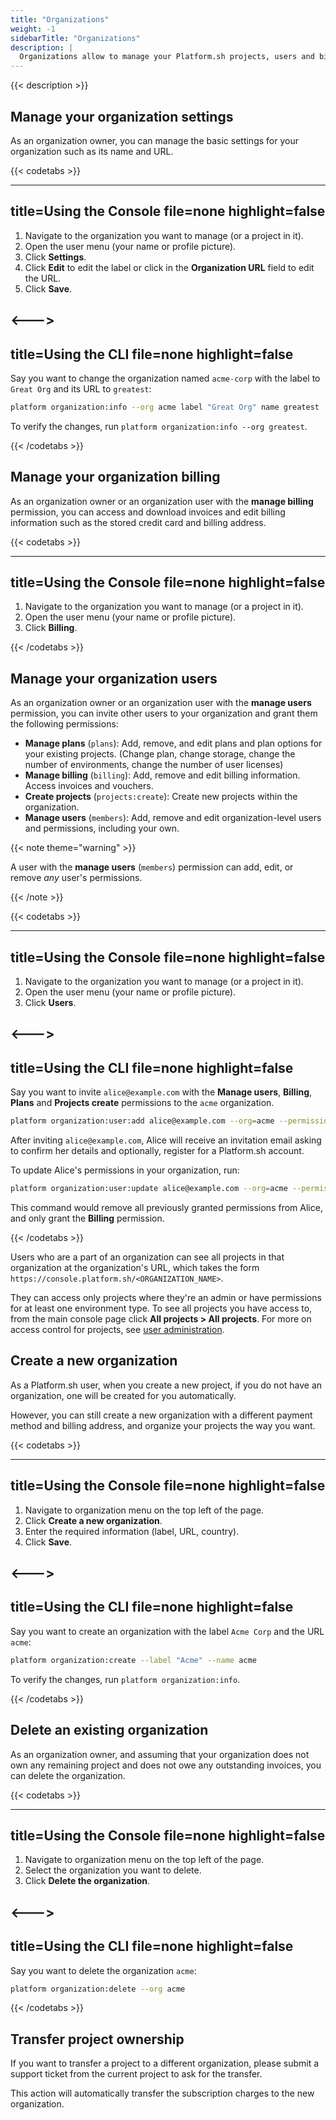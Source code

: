 ```yaml
---
title: "Organizations"
weight: -1
sidebarTitle: "Organizations"
description: |
  Organizations allow to manage your Platform.sh projects, users and billing.
---
```


{{< description >}}

## Manage your organization settings

As an organization owner, you can manage the basic settings for your organization such as its name and URL.

{{< codetabs >}}

---
title=Using the Console
file=none
highlight=false
---

1. Navigate to the organization you want to manage (or a project in it).
1. Open the user menu (your name or profile picture).
1. Click **Settings**.
1. Click **Edit** to edit the label or click in the **Organization URL** field to edit the URL.
1. Click **Save**.

<--->
---
title=Using the CLI
file=none
highlight=false
---

Say you want to change the organization named `acme-corp` with the label to `Great Org` and its URL to `greatest`:

```bash
platform organization:info --org acme label "Great Org" name greatest
```

To verify the changes, run `platform organization:info --org greatest`.

{{< /codetabs >}}

## Manage your organization billing

As an organization owner or an organization user with the **manage billing** permission,
you can access and download invoices and edit billing information such as the stored credit card and billing address.

{{< codetabs >}}

---
title=Using the Console
file=none
highlight=false
---

1. Navigate to the organization you want to manage (or a project in it).
1. Open the user menu (your name or profile picture).
1. Click **Billing**.

{{< /codetabs >}}

## Manage your organization users

As an organization owner or an organization user with the **manage users** permission,
you can invite other users to your organization and grant them the following permissions:

* **Manage plans** (`plans`):
  Add, remove, and edit plans and plan options for your existing projects.
  (Change plan, change storage, change the number of environments, change the number of user licenses)
* **Manage billing** (`billing`):
  Add, remove and edit billing information.
  Access invoices and vouchers.
* **Create projects** (`projects:create`):
  Create new projects within the organization.
* **Manage users** (`members`):
  Add, remove and edit organization-level users and permissions, including your own.

{{< note theme="warning" >}}

A user with the **manage users** (`members`) permission can add, edit, or remove _any_ user's permissions.

{{< /note >}}

{{< codetabs >}}

---
title=Using the Console
file=none
highlight=false
---

1. Navigate to the organization you want to manage (or a project in it).
1. Open the user menu (your name or profile picture).
1. Click **Users**.

<--->
---
title=Using the CLI
file=none
highlight=false
---

Say you want to invite `alice@example.com` with the **Manage users**, **Billing**, **Plans** and **Projects create** permissions to the `acme` organization.

```bash
platform organization:user:add alice@example.com --org=acme --permission=members,billing,plans,projects:create
```

After inviting `alice@example.com`, Alice will receive an invitation email asking to confirm her details and optionally, register for a Platform.sh account.

To update Alice's permissions in your organization, run:

```bash
platform organization:user:update alice@example.com --org=acme --permission=billing
```

This command would remove all previously granted permissions from Alice, and only grant the **Billing** permission.

{{< /codetabs >}}

Users who are a part of an organization can see all projects in that organization at the organization's URL,
which takes the form `https://console.platform.sh/<ORGANIZATION_NAME>`.

They can access only projects where they're an admin or have permissions for at least one environment type.
To see all projects you have access to, from the main console page
click **All projects&nbsp;<span aria-label="and then">></span> All projects**.
For more on access control for projects, see [user administration](./users.md).

## Create a new organization

As a Platform.sh user, when you create a new project, if you do not have an organization, one will be created for you automatically.

However, you can still create a new organization with a different payment method and billing address, and organize your projects the way you want.

{{< codetabs >}}

---
title=Using the Console
file=none
highlight=false
---

1. Navigate to organization menu on the top left of the page.
1. Click **Create a new organization**.
1. Enter the required information (label, URL, country).
1. Click **Save**.

<--->
---
title=Using the CLI
file=none
highlight=false
---

Say you want to create an organization with the label `Acme Corp` and the URL `acme`:

```bash
platform organization:create --label "Acme" --name acme
```

To verify the changes, run `platform organization:info`.

{{< /codetabs >}}

## Delete an existing organization

As an organization owner, and assuming that your organization does not own any remaining project and does not owe any outstanding invoices, you can delete the organization.

{{< codetabs >}}

---
title=Using the Console
file=none
highlight=false
---

1. Navigate to organization menu on the top left of the page.
1. Select the organization you want to delete.
1. Click **Delete the organization**.

<--->
---
title=Using the CLI
file=none
highlight=false
---

Say you want to delete the organization `acme`:

```bash
platform organization:delete --org acme
```

{{< /codetabs >}}

## Transfer project ownership

If you want to transfer a project to a different organization, please submit a support ticket from the current project to ask for the transfer.

This action will automatically transfer the subscription charges to the new organization.
